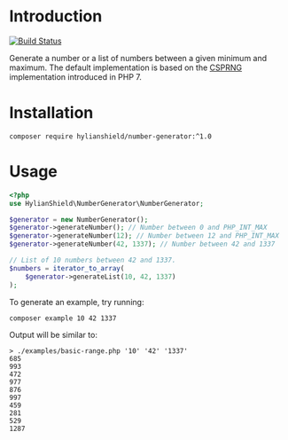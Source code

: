 # Introduction
[![Build Status](https://travis-ci.org/HylianShield/number-generator.svg?branch=master)](https://travis-ci.org/HylianShield/number-generator)

Generate a number or a list of numbers between a given minimum and maximum.
The default implementation is based on the
[CSPRNG](http://php.net/manual/en/book.csprng.php)
implementation introduced in PHP 7.

# Installation

```shell
composer require hylianshield/number-generator:^1.0
```

# Usage

```php
<?php
use HylianShield\NumberGenerator\NumberGenerator;

$generator = new NumberGenerator();
$generator->generateNumber(); // Number between 0 and PHP_INT_MAX
$generator->generateNumber(12); // Number between 12 and PHP_INT_MAX
$generator->generateNumber(42, 1337); // Number between 42 and 1337

// List of 10 numbers between 42 and 1337.
$numbers = iterator_to_array(
    $generator->generateList(10, 42, 1337)
);
```

To generate an example, try running:

```shell
composer example 10 42 1337
```

Output will be similar to:

```
> ./examples/basic-range.php '10' '42' '1337'
685
993
472
977
876
997
459
281
529
1287
```
